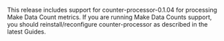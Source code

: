 This release includes support for counter-processor-0.1.04 for processing Make Data Count metrics. If you are running Make Data Counts support, you should reinstall/reconfigure counter-processor as described in the latest Guides.
